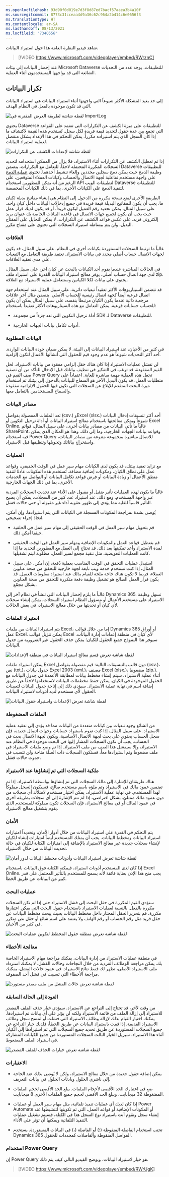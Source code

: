 ```yaml
---
ms.openlocfilehash: 93d90f0d019e7d3f8d87ed7bacf57aaea3b4a10f
ms.sourcegitcommit: 8773c31cceaa4d9a36c62c964a2b414c6e0656f3
ms.translationtype: HT
ms.contentlocale: ar-SA
ms.lasthandoff: 08/13/2021
ms.locfileid: "7340556"
---
```

شاهد فيديو النظرة العامة هذا حول استيراد البيانات.

> [!VIDEO https://www.microsoft.com/videoplayer/embed/RWrznC]

عند إحضار البيانات إلى بيئات Microsoft Dataverse للتطبيقات، يوجد عدد من التحديات الشائعة التي قد يواجهها المستخدمون أثناء العملية.

## <a name="duplicate-data"></a>تكرار البيانات 

إلى حد بعيد المشكلة الأكثر شيوعاً التي واجهتها أثناء استيراد البيانات هي استيراد البيانات التي قد تكون موجودة بالفعل في النظام الهدف. 

![لقطة شاشة لطريقة العرض المقترنة في ImportLog](../media/T2_CommonDataChallenges_image1.png)

يحتوي Dataverse للتطبيقات على ميزة الكشف عن التكرارات التي تعتمد على القواعد التي تجمع بين عدة حقول لتحديد قيمة فريدة لكل سجل. تُستخدم هذه القيمة لاكتشاف ما إذا كان السجل الذي يتم استيراده مكرراً. يمكن التحكم في هذا الإعداد بشكل منفصل لعملية استيراد البيانات. 

![لقطة شاشة لإعدادات الكشف عن التكرارات](../media/T2_CommonDataChallenges_image2.png)

إذا تم تعطيل الكشف عن التكرارات أثناء الاستيراد، فلا يزال من الممكن استخدامه لتحديد السجلات المكررة المحتملة لاحقاً. للتعامل مع التكرارات، يتضمن Dataverse للتطبيقات وظيفة الدمج حيث يمكن دمج سجلين محددين وإلغاء تنشيط أحدهما. تحتوي [عملية الدمج](/dynamics365/customer-engagement/basics/merge-duplicate-records-accounts-contacts-leads) على واجهة مستخدم تفاعلية لجهة الاتصال والحساب وكيانات العملاء المتوقعين، على الرغم من أنه يمكن للمطورين استخدام API لتطبيقات الويب Dataverse للتطبيقات لتنفيذ الدمج على الكيانات الأخرى، بما في ذلك الكيانات المخصصة.

الطريقة الأخرى لمنع نسخة مكررة من الدخول إلى النظام هي إنشاء مفاتيح بديلة لكيان ما. يجب أن يكون للمفاتيح البديلة قيمة فريدة في جميع إدخالات البيانات داخل كيان واحد. على سبيل المثال، يمكن تحديد رقم العميل ليكون فريداً، أو قد يكون لديك قرار عمل حيث يجب أن يكون لجميع جهات الاتصال في قاعدة البيانات الخاصة بك عنوان بريد إلكتروني فريد. على عكس قواعد الكشف عن التكرارات، لا يمكن التحايل على المفتاح البديل، ولن يتم ببساطة استيراد السجلات التي تحتوي على مفتاح مكرر.

### <a name="relationships"></a>العلاقات

غالباً ما ترتبط السجلات المستوردة بكيانات أخرى في النظام. على سبيل المثال، قد يكون لجهات الاتصال حساب أصلي محدد في بيانات الاستيراد. تعتمد طريقة التعامل مع التبعيات على مدى تعقيد العلاقات. 

في الحالات المباشرة عندما يقوم أحد الكيانات بالبحث عن كيان آخر، على سبيل المثال، لدى جهة اتصال حساب أصلي، يوفر معالج استيراد البيانات القدرة على استيراد ملف zip. يحتوي على بيانات لكلا الكيانين وستتعامل عملية الاستيراد مع العلاقة.

قد تتضمن السيناريوهات الأكثر تعقيداً تبعيات دائرية، على سبيل المثال عند استخدام جهة اتصال فرعية أيضاً كجهة اتصال رئيسية للحساب الأصلي. يتضمن مثال آخر علاقات مرجعية ذاتية عندما يكون الكيان مرتبطاً بنفسه، على سبيل المثال يمكن أن يكون للحساب حسابات فرعية. يمكن التعامل مع هذه السيناريوهات الأكثر تعقيداً باستخدام: 

- أداة ترحيل التكوين التي تعد جزءاً من مجموعة SDK لـ Dataverse للتطبيقات.

- أدوات تكامل بيانات الجهات الخارجية.

### <a name="required-data"></a>البيانات المطلوبة

في كثير من الأحيان، عند استيراد البيانات إلى البيئة، لا يمكن ضمان جودة البيانات الواردة. أحد أكثر التحديات شيوعاً هو عدم وجود قيم للحقول التي أنشأتها الأعمال لتكون إلزامية. 

لن تفشل عمليات الاستيراد إذا كان هناك حقل إلزامي مفقود من بيانات الاستيراد. لحل القيم المفقودة، قد ترغب في التفكير في تنظيف بياناتك قبل الإدخال للتأكد من أن تصفية صف القيم في Power Query تجعل هذه العملية مهمة مباشرة للغاية. اعتماداً على متطلبات العمل، قد يكون البديل الآخر هو السماح للبيانات بالدخول إلى بيئتك ثم استخدام ميزة البحث المتقدم للإبلاغ عن السجلات التي تكون فيها الحقول الإلزامية مفقودة والسماح للمستخدمين بالتعامل معها.

### <a name="data-sources"></a>مصادر البيانات

تعد الملفات المفصولة بفواصل (csv.) وExcel ‏(xlsx.) أحد أكثر تنسيقات إدخال البيانات شيوعاً ويمكن معالجتها باستخدام معالج استيراد البيانات أو أداة ترحيل التكوين أو Excel Online. غالباً ما تأتي البيانات من مصادر بيانات أخرى، على سبيل المثال، قوائم SharePoint، وقواعد بيانات الجهات الخارجية، وما إلى ذلك. وهذا هو المكان الذي يمكن فيه استخدام Power Query للاتصال مباشرة بمجموعة متنوعة من مصادر البيانات، واستخراج بياناتك وتحويلها وتنظيفها قبل الاستيراد. 

### <a name="processes"></a>ال‏‏عمليات 

مع تزايد تعقيد بيئتك، قد يكون لدى الكيانات مهام سير عمل في الوقت الحقيقي، وقواعد عمل على نطاق الكيان، ومكونات إضافية مضافة. تُستخدم هذه المكونات عادةً لتنفيذ منطق الأعمال أو زيادة البيانات أو فرض قواعد تكامل البيانات أو التواصل مع الخدمات الأخرى، بما في ذلك الجهات الخارجية.

غالباً ما يكون لهذه العمليات تأثير ضئيل أو مقبول على الأداء عند تحديث السجلات الفردية عبر واجهة المستخدم. ومع ذلك، عند استيراد عدد كبير من السجلات، يمكن أن يصبح التأثير قاسياً للغاية مما يؤدي إلى ظهور عقوبة أداء غير مقبولة أو حتى حالات فشل.

يُوصى بشدة بمراجعة المكونات المسجلة في الكيانات التي يتم استيرادها، وإن أمكن، اتخاذ إجراء تصحيحي.

- قم بتحويل مهام سير العمل في الوقت الحقيقي إلى مهام سير عمل في الخلفية حيثما أمكن ذلك.

- قم بتعطيل قواعد العمل والمكونات الإضافية ومهام سير العمل في الوقت الحقيقي لمدة الاستيراد وأعد تمكينها بعد ذلك. قد تحتاج إلى العمل مع المطورين لتحديد ما إذا كانت العمليات التعويضية، مثل تنفيذ مجمع لسير العمل، مطلوبة ليتم تشغيلها.

- استبدل عمليات التحقق في الوقت المناسب بعملية دُفعة، إن أمكن. على سبيل المثال، إذا كنت تستخدم خدمة ويب تابعة لجهة خارجية للتحقق من صحة عناوين العملاء، فربما لا تكون هناك حاجة ملحة للقيام بذلك عند استيراد معلومات العميل. قد يكون قرار العمل الصالح هو تشغيل وظيفة دفعة متكررة للتحقق من صحة العناوين بشكل مجمّع.

 
غالباً ما يلزم إحضار البيانات التي تنشأ في نظام آخر إلى Dynamics 365. تسهل وظيفة الاستيراد على مستخدم الأعمال أو مسؤول النظام استيراد السجلات. يمكن إنشاء سجلات لأي كيان أو تحديثها من خلال معالج الاستيراد، في بعض الحالات. 

### <a name="importing-files"></a>استيراد الملفات
يتم استيراد البيانات من ملفات Excel، إما من خلال قوالب Dynamics 365 أو أوراق عمل Excel. يمكن تنزيل قوالب Excel لأي كيان في منطقة إعدادات إدارة البيانات. سيوفر هذا النموذج جميع الحقول للكيان؛ يمكن حذف الحقول غير الضرورية من جدول البيانات. 

![لقطة شاشة تعرض قسم معالج استيراد البيانات في منطقة الإعدادات](../media/L3_Data_Import_Wizard_image1.png)

يمكن استيراد ملفات Excel دون قالب بالتنسيقات التالية: قيم مفصولة بفواصل (csv.)، نص (txt.)، جدول بيانات Excel 2003 ‏(xml.)، مصنف Excel ‏(xlsx.)، مضغوط (zip.). أثناء عملية الاستيراد، سيتم إنشاء مخطط بيانات لمطابقة الأعمدة في جدول البيانات مع الحقول الموجودة في الكيان. يمكن حفظ مخططات البيانات لاستخدامها لاحقاً عن طريق إضافة اسم في نهاية عملية الاستيراد. سيؤدي ذلك إلى إتاحة جدول البيانات لتعيينات الحقول لأي مستخدم لديه أذونات لاستيراد البيانات. 

![لقطة شاشة تعرض الإعدادات واستيراد حقول البيانات](../media/L3_Data_Import_Wizard_image2.png)

### <a name="zip-files"></a>الملفات المضغوطة
من الشائع وجود تبعيات بين كيانات متعددة من البيانات مما قد يؤدي إلى تعقيد عملية الاستيراد. على سبيل المثال، إذا كنت تقوم باستيراد حسابات وجهات اتصال جديدة، فإن سجل الحساب يحتوي على بحث لجهة الاتصال الأساسية، ويكون لجهة الاتصال بحث في الحساب. يجب أن تكون السجلات المشار إليها في البحث موجودة في النظام عند الاستيراد، وإلا سيفشل هذا الصف من ملف الاستيراد. إذا تم وضع ملفات الاستيراد في ملف مضغوط وتم استيرادها معاً، فستكون السجلات ذات الصلة متاحة ولن تتسبب في حدوث حالات فشل. 

### <a name="ownership-of-records-created-on-import"></a>ملكية السجلات التي تم إنشاؤها عند الاستيراد
هناك طريقتان للإشارة إلى مالك السجلات التي تم إنشاؤها بواسطة الاستيراد. إذا تم تضمين عمود مالك في الاستيراد وتم ملؤه باسم مستخدم صالح، فسيكون السجل مملوكاً لهذا المستخدم. في نهاية عملية الاستيراد، يمكن اختيار مستخدم لامتلاك أي سجلات من دون عمود مالك ممتلئ. بشكل افتراضي، إذا لم تتم الإشارة إلى أي سجلات بطريقة أخرى في عمود المالك أو في معالج الاستيراد، فإن السجلات تكون مملوكة للمستخدم الذي يقوم بتشغيل معالج الاستيراد. 

### <a name="security"></a>الأمان
يتم التحكم في القدرة على استيراد البيانات من خلال أدوار الأمان، وتحديداً امتيازات استيراد البيانات ومخطط البيانات. يجب أن يمتلك المستخدم أيضاً امتيازات إنشاء للكيان لإنشاء سجلات جديدة عبر معالج الاستيراد بالإضافة إلى امتيازات الكتابة للكيان في حالة تحديث البيانات من خلال الاستيراد. 

![لقطة شاشة تعرض استيراد البيانات وأذونات مخطط البيانات لدور أمان](../media/L3_Data_Import_Wizard_image3.png)

إذا كان لدى المستخدم أذونات استيراد، فيمكنه الكتابة فوق البيانات باستخدام Excel Online. يجب منح هذا الإذن بعناية فائقة لأنه يسمح للمستخدم بالتأثير المحتمل على قدر كبير من البيانات عن طريق الخطأ. 

### <a name="lookups"></a>عمليات البحث
ستؤدي القيم المكررة في حقل البحث إلى فشل الاستيراد حتى إذا لم تكن السجلات مكررة بالفعل. بالنسبة لعمليات الاستيراد باستخدام حقول البحث التي يمكن اعتبارها مكررة، قم بتحرير الحقل المختار داخل مخطط البيانات بحيث يبحث مخطط البيانات عن حقل فريد مثل رقم الحساب أو رقم الهاتف ولا يعتمد على اسم شائع أو حقل نص متكرر في كثير من الأحيان. 

![لقطة شاشة تعرض منطقة حقول المخطط لتكوين عمليات البحث](../media/L3_Data_Import_Wizard_image4.png)

### <a name="error-handing"></a>معالجة الأخطاء 

في منطقة عمليات الاستيراد من إدارة البيانات، يمكنك مراجعة مهام الاستيراد الخاصة بك. يمكن مراجعة الوظائف الفردية من خلال النجاحات وحالات الفشل. لا يمكنك استرداد ملف الاستيراد الأصلي، تظهر لك فقط نتائج الاستيراد. في عمود حالات الفشل، يمكنك مراجعة الأخطاء التي تسببت في فشل أحد الصفوف. 

![لقطة شاشة تعرض حالات الفشل من ملف مصدر مستورد](../media/L3_Data_Import_Wizard_image5.png)

### <a name="rollback"></a>العودة إلى الحالة السابقة

من وقت لآخر، قد تحتاج إلى التراجع عن الاستيراد. سيؤدي خيار حذف الملف المصدر للاستيراد إلى إزالة الملف من قائمة الاستيراد ولكنه لن يؤثر على أي بيانات تم استيرادها. يمكنك اختيار القيام بذلك لإزالة وظائف الاستيراد التي فشلت أو لمسح سجل وظائف الاستيراد القديمة. إذا قمت باستيراد البيانات عن طريق الخطأ، فلديك خيار التراجع عن جميع السجلات المستوردة عن طريق تحديد جميع السجلات التي تم استيرادها إلى الكيان أثناء هذا الاستيراد. سيزيل الخيار الثالث السجلات المستوردة من جميع الكيانات المشاركة في استيراد الملف المضغوط. 

![لقطة شاشة تعرض خيارات الحذف للملف المصدر](../media/L3_Data_Import_Wizard_image6.png)

### <a name="considerations"></a>الاعتبارات
- يمكن إضافة حقول جديدة من خلال معالج الاستيراد، ولكن لا يُوصى بذلك عند الحاجة إلى ناشري الحلول وبادئات الحلول في بيانات التعريف.

- ضع في اعتبارك الحد الأقصى لأحجام الملفات. يبلغ الحد الأقصى لحجم الملفات المضغوطة ‏32 ميجابايت، ويبلغ الحد الأقصى لحجم جميع الملفات الأخرى 8 ميجابايت. 

- إذا كان لديك أي عمليات تنفيذ تلقائية، مثل مهام سير العمل أو عمليات Power Automate أو المكونات الإضافية أو قواعد العمل، التي تم تكوينها لتنشيطها عند إنشاء سجل وتقوم أنت باستيراد نوع السجل هذا في الكتلة، فسيتم تشغيل عمليات التنفيذ التلقائية ويمكنها أن تؤثر على الأداء. 

- تجنب استخدام الفاصلة المنقوطة (؛) أو الفاصلة (،) في البيانات المستوردة. يستخدم Dynamics 365 الفواصل المنقوطة والفاصلات كمحددات للحقول.

### <a name="using-power-query"></a>استخدام Power Query

إن Power Query هو خيار لاستيراد البيانات، ويوضح الفيديو التالي كيف يتم ذلك.

> [!VIDEO https://www.microsoft.com/videoplayer/embed/RWrUgK]
